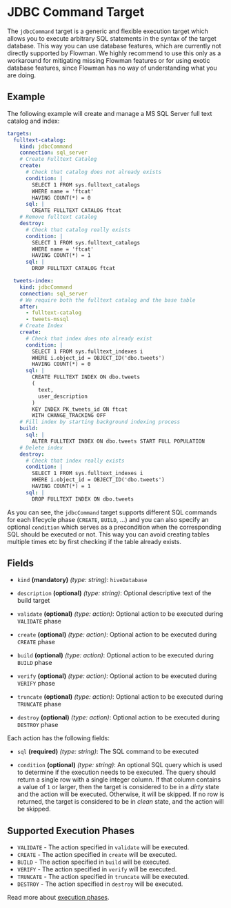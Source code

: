 # JDBC Command Target

The `jdbcCommand` target is a generic and flexible execution target which allows you to execute arbitrary SQL
statements in the syntax of the target database. This way you can use database features, which are currently not
directly supported by Flowman. We highly recommend to use this only as a workaround for mitigating missing
Flowman features or for using exotic database features, since Flowman has no way of understanding what you are
doing.

## Example
The following example will create and manage a MS SQL Server full text catalog and index:
```yaml
targets:
  fulltext-catalog:
    kind: jdbcCommand
    connection: sql_server
    # Create Fulltext Catalog
    create:
      # Check that catalog does not already exists
      condition: |
        SELECT 1 FROM sys.fulltext_catalogs
        WHERE name = 'ftcat'
        HAVING COUNT(*) = 0
      sql: |
        CREATE FULLTEXT CATALOG ftcat
    # Remove fulltext catalog
    destroy:
      # Check that catalog really exists
      condition: |
        SELECT 1 FROM sys.fulltext_catalogs
        WHERE name = 'ftcat'
        HAVING COUNT(*) = 1
      sql: |
        DROP FULLTEXT CATALOG ftcat

  tweets-index:
    kind: jdbcCommand
    connection: sql_server
    # We require both the fulltext catalog and the base table
    after:
      - fulltext-catalog
      - tweets-mssql
    # Create Index
    create:
      # Check that index does nto already exist
      condition: |
        SELECT 1 FROM sys.fulltext_indexes i
        WHERE i.object_id = OBJECT_ID('dbo.tweets')
        HAVING COUNT(*) = 0
      sql: |
        CREATE FULLTEXT INDEX ON dbo.tweets
        (
          text,
          user_description
        )
        KEY INDEX PK_tweets_id ON ftcat
        WITH CHANGE_TRACKING OFF
    # Fill index by starting background indexing process
    build:
      sql: |
        ALTER FULLTEXT INDEX ON dbo.tweets START FULL POPULATION
    # Delete index
    destroy:
      # Check that index really exists
      condition: |
        SELECT 1 FROM sys.fulltext_indexes i
        WHERE i.object_id = OBJECT_ID('dbo.tweets')
        HAVING COUNT(*) = 1
      sql: |
        DROP FULLTEXT INDEX ON dbo.tweets
```
As you can see, the `jdbcCommand` target supports different SQL commands for each lifecycle phase 
(`CREATE`, `BUILD`, ...) and you can also specify an optional `condition` which serves as a precondition when the
corresponding SQL should be executed or not. This way you can avoid creating tables multiple times etc by first 
checking if the table already exists.


## Fields

* `kind` **(mandatory)** *(type: string)*: `hiveDatabase`

* `description` **(optional)** *(type: string)*:
  Optional descriptive text of the build target

* `validate` **(optional)** *(type: action)*:
  Optional action to be executed during `VALIDATE` phase

* `create` **(optional)** *(type: action)*:
  Optional action to be executed during `CREATE` phase

* `build` **(optional)** *(type: action)*:
  Optional action to be executed during `BUILD` phase

* `verify` **(optional)** *(type: action)*:
  Optional action to be executed during `VERIFY` phase

* `truncate` **(optional)** *(type: action)*:
  Optional action to be executed during `TRUNCATE` phase

* `destroy` **(optional)** *(type: action)*:
  Optional action to be executed during `DESTROY` phase

Each action has the following fields:

* `sql` **(required)** *(type: string)*:
The SQL command to be executed

* `condition` **(optional)** *(type: string)*:
An optional SQL query which is used to determine if the execution needs to be executed. The query should return a
single row with a single integer column. If that column contains a value of `1` or larger, then the target is considered 
to be in a *dirty* state and the action will be executed. Otherwise, it will be skipped. If no row is returned, the 
target is considered to be in *clean* state, and the action will be skipped.


## Supported Execution Phases
* `VALIDATE` - The action specified in `validate` will be executed.
* `CREATE` - The action specified in `create` will be executed.
* `BUILD` - The action specified in `build` will be executed.
* `VERIFY` - The action specified in `verify` will be executed.
* `TRUNCATE` - The action specified in `truncate` will be executed.
* `DESTROY` - The action specified in `destroy` will be executed.

Read more about [execution phases](../../concepts/lifecycle.md).
